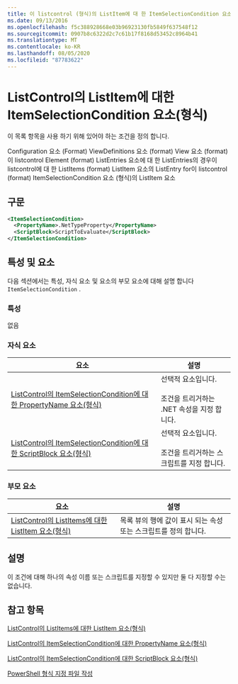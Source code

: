 ```yaml
---
title: 이 listcontrol (형식)의 ListItem에 대 한 ItemSelectionCondition 요소 | Microsoft Docs
ms.date: 09/13/2016
ms.openlocfilehash: f5c388928668e03b96923130fb5849f637548f12
ms.sourcegitcommit: 0907b8c6322d2c7c61b17f8168d53452c8964b41
ms.translationtype: MT
ms.contentlocale: ko-KR
ms.lasthandoff: 08/05/2020
ms.locfileid: "87783622"
---
```

# <a name="itemselectioncondition-element-for-listitem-for-listcontrol-format"></a>ListControl의 ListItem에 대한 ItemSelectionCondition 요소(형식)

이 목록 항목을 사용 하기 위해 있어야 하는 조건을 정의 합니다.

Configuration 요소 (Format) ViewDefinitions 요소 (format) View 요소 (format)이 listcontrol Element (format) ListEntries 요소에 대 한 ListEntries의 경우이 listcontrol에 대 한 ListItems (format) ListItem 요소의 ListEntry for이 listcontrol (format) ItemSelectionCondition 요소 (형식)의 ListItem 요소

## <a name="syntax"></a>구문

```xml
<ItemSelectionCondition>
  <PropertyName>.NetTypeProperty</PropertyName>
  <ScriptBlock>ScriptToEvaluate</ScriptBlock>
</ItemSelectionCondition>
```

## <a name="attributes-and-elements"></a>특성 및 요소

다음 섹션에서는 특성, 자식 요소 및 요소의 부모 요소에 대해 설명 합니다 `ItemSelectionCondition` .

### <a name="attributes"></a>특성

없음

### <a name="child-elements"></a>자식 요소

|요소|설명|
|-------------|-----------------|
|[ListControl의 ItemSelectionCondition에 대한 PropertyName 요소(형식)](./propertyname-element-for-itemselectioncondition-for-listcontrol-format.md)|선택적 요소입니다.<br /><br /> 조건을 트리거하는 .NET 속성을 지정 합니다.|
|[ListControl의 ItemSelectionCondition에 대한 ScriptBlock 요소(형식)](./scriptblock-element-for-itemselectioncondition-for-listcontrol-format.md)|선택적 요소입니다.<br /><br /> 조건을 트리거하는 스크립트를 지정 합니다.|

### <a name="parent-elements"></a>부모 요소

|요소|설명|
|-------------|-----------------|
|[ListControl의 ListItems에 대한 ListItem 요소(형식)](./listitem-element-for-listitems-for-listcontrol-format.md)|목록 뷰의 행에 값이 표시 되는 속성 또는 스크립트를 정의 합니다.|

## <a name="remarks"></a>설명

이 조건에 대해 하나의 속성 이름 또는 스크립트를 지정할 수 있지만 둘 다 지정할 수는 없습니다.

## <a name="see-also"></a>참고 항목

[ListControl의 ListItems에 대한 ListItem 요소(형식)](./listitem-element-for-listitems-for-listcontrol-format.md)

[ListControl의 ItemSelectionCondition에 대한 PropertyName 요소(형식)](./propertyname-element-for-itemselectioncondition-for-listcontrol-format.md)

[ListControl의 ItemSelectionCondition에 대한 ScriptBlock 요소(형식)](./scriptblock-element-for-itemselectioncondition-for-listcontrol-format.md)

[PowerShell 형식 지정 파일 작성](./writing-a-powershell-formatting-file.md)

